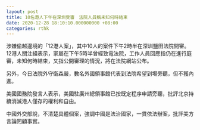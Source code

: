 ```yaml
---
layout: post
title: 10名港人下午在深圳受審　法院人員稱未知何時結束
date: 2020-12-28 18:10:10.000000000 +08:00
categories: rthk
---
```


涉嫌偷越邊境的「12港人案」，其中10人的案件下午2時半在深圳鹽田法院開審。12港人關注組表示，家屬在下午5時半曾經致電法院，工作人員回應指仍在進行庭審，未知何時結束，又指公開審理的情況，將在法院網站公布。

另外，今日法院外守衛森嚴，數名外國領事館代表到法院希望到場旁聽，但不獲內進。

美國國務院發言人表示，美國駐廣州總領事館已按既定程序申請旁聽，批評北京持續消滅港人僅存的權利和自由。

中國外交部說，不清楚具體個案，強調中國是法治國家，一貫依法辦案，批評美方言論罔顧事實。
